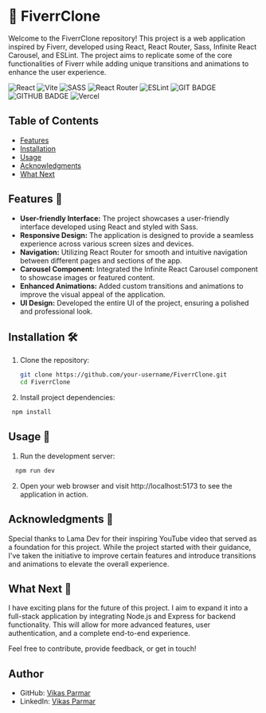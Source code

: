 # 🚀  FiverrClone

Welcome to the FiverrClone repository! This project is a web application inspired by Fiverr, developed using React, React Router, Sass, Infinite React Carousel, and ESLint. The project aims to replicate some of the core functionalities of Fiverr while adding unique transitions and animations to enhance the user experience.


![React](https://img.shields.io/badge/react-%2320232a.svg?style=for-the-badge&logo=react&logoColor=%2361DAFB)
![Vite](https://img.shields.io/badge/vite-%23646CFF.svg?style=for-the-badge&logo=vite&logoColor=white)
![SASS](https://img.shields.io/badge/SASS-hotpink.svg?style=for-the-badge&logo=SASS&logoColor=white)
![React Router](https://img.shields.io/badge/React_Router-CA4245?style=for-the-badge&logo=react-router&logoColor=white)
![ESLint](https://img.shields.io/badge/ESLint-4B3263?style=for-the-badge&logo=eslint&logoColor=white)
![GIT BADGE](https://img.shields.io/badge/GIT-E44C30?style=for-the-badge&logo=git&logoColor=white)
![GITHUB BADGE](https://img.shields.io/badge/GitHub-100000?style=for-the-badge&logo=github&logoColor=white)
![Vercel](https://img.shields.io/badge/vercel-%23000000.svg?style=for-the-badge&logo=vercel&logoColor=white)


## Table of Contents
- [Features](#features)
- [Installation](#installation)
- [Usage](#usage)
- [Acknowledgments](#acknowledgments)
- [What Next](#what-next)

  
## Features 🌟

- **User-friendly Interface:** The project showcases a user-friendly interface developed using React and styled with Sass.
- **Responsive Design:** The application is designed to provide a seamless experience across various screen sizes and devices.
- **Navigation:** Utilizing React Router for smooth and intuitive navigation between different pages and sections of the app.
- **Carousel Component:** Integrated the Infinite React Carousel component to showcase images or featured content.
- **Enhanced Animations:** Added custom transitions and animations to improve the visual appeal of the application.
- **UI Design:** Developed the entire UI of the project, ensuring a polished and professional look.

## Installation 🛠️

1. Clone the repository:
   ```bash
   git clone https://github.com/your-username/FiverrClone.git
   cd FiverrClone
   ```
2. Install project dependencies:
  ```bash
   npm install
   ```

## Usage 🚀

1. Run the development server:
  ```bash
    npm run dev
   ```
2. Open your web browser and visit http://localhost:5173 to see the application in action.

## Acknowledgments 🙏

Special thanks to Lama Dev for their inspiring YouTube video that served as a foundation for this project. While the project started with their guidance, I've taken the initiative to improve certain features and introduce transitions and animations to elevate the overall experience.

## What Next 🔮
I have exciting plans for the future of this project. I aim to expand it into a full-stack application by integrating Node.js and Express for backend functionality. This will allow for more advanced features, user authentication, and a complete end-to-end experience.

Feel free to contribute, provide feedback, or get in touch!

## Author
- GitHub: [Vikas Parmar](https://github.com/vikas-parmar)
- LinkedIn: [Vikas Parmar](https://www.linkedin.com/in/vikas-parmar/)
